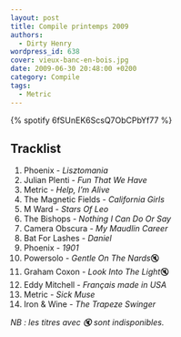 ```yaml
---
layout: post
title: Compile printemps 2009
authors:
  - Dirty Henry
wordpress_id: 638
cover: vieux-banc-en-bois.jpg
date: 2009-06-30 20:48:00 +0200
category: Compile
tags:
  - Metric
---
```


{% spotify 6fSUnEK6ScsQ7ObCPbYf77 %}

## Tracklist

1. Phoenix - _Lisztomania_
1. Julian Plenti - _Fun That We Have_
1. Metric - _Help, I’m Alive_
1. The Magnetic Fields - _California Girls_
1. M Ward - _Stars Of Leo_
1. The Bishops - _Nothing I Can Do Or Say_
1. Camera Obscura - _My Maudlin Career_
1. Bat For Lashes - _Daniel_
1. Phoenix - _1901_
1. Powersolo - *Gentle On The Nards*🔇
1. Graham Coxon - *Look Into The Light*🔇
1. Eddy Mitchell - _Français made in USA_
1. Metric - _Sick Muse_
1. Iron & Wine - _The Trapeze Swinger_

_NB : les titres avec 🔇 sont indisponibles._
